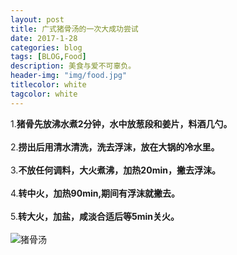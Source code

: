 ```yaml
---
layout: post
title: 广式猪骨汤的一次大成功尝试
date: 2017-1-28
categories: blog
tags: [BLOG,Food]
description: 美食与爱不可辜负。
header-img: "img/food.jpg"
titlecolor: white
tagcolor: white
---
```


1.**猪骨先放沸水煮2分钟，水中放葱段和姜片，料酒几勺。** <br><br>
2.**捞出后用清水清洗，洗去浮沫，放在大锅的冷水里。**<br><br>
3.**不放任何调料，大火煮沸，加热20min，撇去浮沫。**<br><br>
4.**转中火，加热90min,期间有浮沫就撇去。**<br><br>
5.**转大火，加盐，咸淡合适后等5min关火。**<br><br>
![猪骨汤](../../../../../img/zhugutang.jpg)

